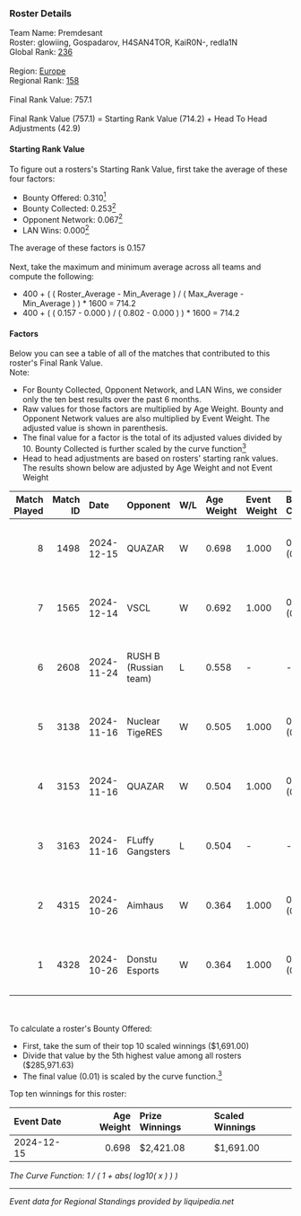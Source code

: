 ### Roster Details<br />
Team Name: Premdesant<br />
Roster: glowiing, Gospadarov, H4SAN4TOR, KaiR0N-, redla1N<br />
Global Rank: [236](../../standings_global_2025_02_28.md)<br />
<br />
Region: [Europe]( ../../standings_europe_2025_02_28.md)<br />
Regional Rank: [158]( ../../standings_europe_2025_02_28.md)<br />
<br />
Final Rank Value:  757.1<br />
<br />
Final Rank Value (757.1) = Starting Rank Value (714.2) + Head To Head Adjustments (42.9)<br />

#### Starting Rank Value<br />
To figure out a rosters's Starting Rank Value, first take the average of these four factors:<br />
- Bounty Offered: 0.310[<sup>1</sup>](#table2)
- Bounty Collected: 0.253[<sup>2</sup>](#table1)
- Opponent Network: 0.067[<sup>2</sup>](#table1)
- LAN Wins: 0.000[<sup>2</sup>](#table1)

The average of these factors is 0.157<br />
<br />
Next, take the maximum and minimum average across all teams and compute the following:<br />
- 400 + ( ( Roster_Average - Min_Average ) / ( Max_Average - Min_Average ) ) * 1600 = 714.2
- 400 + ( ( 0.157 - 0.000 ) / ( 0.802 - 0.000 ) ) * 1600 = 714.2


#### Factors<br />
Below you can see a table of all of the matches that contributed to this roster's Final Rank Value.<br />
Note:<br />

- For Bounty Collected, Opponent Network, and LAN Wins, we consider only the ten best results over the past 6 months.
- Raw values for those factors are multiplied by Age Weight. Bounty and Opponent Network values are also multiplied by Event Weight. The adjusted value is shown in parenthesis.
- The final value for a factor is the total of its adjusted values divided by 10. Bounty Collected is further scaled by the curve function[<sup>3</sup>](#curveFunction)
- Head to head adjustments are based on rosters' starting rank values. The results shown below are adjusted by Age Weight and not Event Weight
<span id="table1"></span><br />


| Match Played | Match ID | Date       | Opponent              | W/L | Age Weight | Event Weight | Bounty Collected | Opponent Network | LAN Wins  | H2H Adj. | Roster                                            |
| -: | -: | :- | :- | :- | :- | :- | :- | :- | :- | -: | :- |
|            8 |     1498 | 2024-12-15 | QUAZAR                | W   | 0.698      | 1.000        | 0.006 (0.005)    | 0.280 (0.196)    | 0 (0.000) |    13.95 | glowiing, Gospadarov, H4SAN4TOR, KaiR0N-, redla1N |
|            7 |     1565 | 2024-12-14 | VSCL                  | W   | 0.692      | 1.000        | 0.001 (0.001)    | 0.000 (0.000)    | 0 (0.000) |     5.04 | glowiing, Gospadarov, H4SAN4TOR, KaiR0N-, redla1N |
|            6 |     2608 | 2024-11-24 | RUSH B (Russian team) | L   | 0.558      | -            | -                | -                | -         |    -1.27 | fozil, Gospadarov, H4SAN4TOR, redla1N, Ryujin     |
|            5 |     3138 | 2024-11-16 | Nuclear TigeRES       | W   | 0.505      | 1.000        | 0.005 (0.002)    | 0.531 (0.268)    | 0 (0.000) |    12.19 | fozil, Gospadarov, H4SAN4TOR, redla1N, Ryujin     |
|            4 |     3153 | 2024-11-16 | QUAZAR                | W   | 0.504      | 1.000        | 0.006 (0.003)    | 0.280 (0.141)    | 0 (0.000) |    10.76 | fozil, Gospadarov, H4SAN4TOR, redla1N, Ryujin     |
|            3 |     3163 | 2024-11-16 | FLuffy Gangsters      | L   | 0.504      | -            | -                | -                | -         |    -3.09 | fozil, Gospadarov, H4SAN4TOR, redla1N, Ryujin     |
|            2 |     4315 | 2024-10-26 | Aimhaus               | W   | 0.364      | 1.000        | 0.000 (0.000)    | 0.018 (0.007)    | 0 (0.000) |     2.57 | fozil, Gospadarov, H4SAN4TOR, redla1N, Ryujin     |
|            1 |     4328 | 2024-10-26 | Donstu Esports        | W   | 0.364      | 1.000        | 0.000 (0.000)    | 0.171 (0.062)    | 0 (0.000) |     2.77 | fozil, Gospadarov, H4SAN4TOR, redla1N, Ryujin     |

<br />
<span id="table2"></span><br />
To calculate a roster's Bounty Offered:<br />

- First, take the sum of their top 10 scaled winnings ($1,691.00)
- Divide that value by the 5th highest value among all rosters ($285,971.63)
- The final value (0.01) is scaled by the curve function.[<sup>3</sup>](#curveFunction)

Top ten winnings for this roster:<br />

| Event Date | Age Weight | Prize Winnings | Scaled Winnings |
| :- | -: | :- | :- |
| 2024-12-15 |      0.698 | $2,421.08      | $1,691.00       |


<span id="curveFunction"></span>_The Curve Function: 1 / ( 1 + abs( log10( x ) ) )_<br />

---
_Event data for Regional Standings provided by liquipedia.net_<br />
